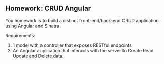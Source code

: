 
## Homework: CRUD Angular

You homework is to build a distinct front-end/back-end CRUD application using Angular and Sinatra

Requirements:

1. 1 model with a controller that exposes RESTful endpoints
2. An Angular application that interacts with the server to Create Read Update and Delete data.

